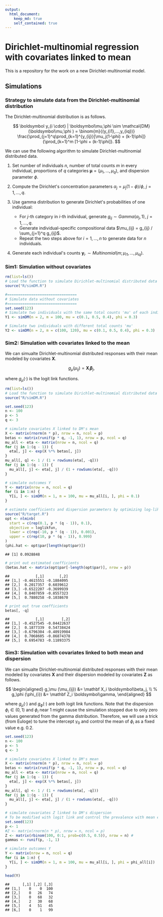 ```yaml
---
output: 
  html_document:
    keep_md: true
    self_contained: true
---
```


<!-- README.md is generated from README.Rmd. Please edit that file -->

# Dirichlet-multinomial regression with covariates linked to mean

This is a repository for the work on a new Dirichlet-multinomial model.

## Simulations

### Strategy to simulate data from the Dirichlet-multinomial distribution

The Dirichlet-multinomial distribution is as follows.

$$
    \boldsymbol y_{i \cdot} | \boldsymbol\mu,\phi  \sim \mathcal{DM}(\boldsymbol\mu,\phi ) 
    = \binom{m}{(y_{i1},...,y_{iq})} \frac{\prod_{j=1}^q\prod_{k=1}^{y_{ij}}[\mu_j(1-\phi) + (k-1)\phi]}{\prod_{k=1}^m [1-\phi + (k-1)\phi]}.
$$

We can use the following algorithm to simulate Dirichlet-multinomial distributed data.

1. Set number of individuals $n$, number of total counts $m$ in every individual, proportions of $q$ categories $\boldsymbol\mu=(\mu_1,...,\mu_q)$, and dispersion parameter $\phi$.

2. Compute the Dirichlet's concentration parameters $\alpha_j=\mu_j (1-\phi) / \phi$, $j=1,...,q$.

3. Use gamma distribution to generate Dirichlet's probabilities of one individual:
    * For $j$-th category in $i$-th individual, generate $g_{ij} \sim Gamma(\alpha_j, 1)$, $j=1,...,q$.
    * Generate individual-specific compositional data $\mu_{ij} = g_{ij} / \sum_{j=1}^q g_{ij}$.
    * Repeat the two steps above for $i=1,...,n$ to generate data for $n$ individuals.

4. Generate each individual's counts $\boldsymbol y_{i\cdot} \sim Multinomial(m; \mu_{i1},...,\mu_{iq})$.
 

### Sim1: Simulation without covariates

```r
rm(list=ls())
# Load the function to simulate Dirichlet-multinomial distributed data
source("R/simDM.R")

#================================
# Simulate data without covariates
#================================
set.seed(123)
# Simulate two individuals with the same total counts 'mu' of each individual
Y1 <- simDM(n = 2, m = 100, mu = c(0.1, 0.5, 0.4), phi = 0.3)

# Simulate two individuals with different total counts 'mu'
Y2 <- simDM(n = 2, m = c(100, 120), mu = c(0.1, 0.5, 0.4), phi = 0.3)
```

### Sim2: Simulation with covariates linked to the mean

We can simualte Dirichlet-multinomial distributed responses with their mean modeled by covariates $\mathbf X$.

$$
    g_\mu (\mu_{ij}) = \mathbf X_i \boldsymbol\beta_j,
$$

where $g_\mu(\cdot)$ is the logit link functions. 


```r
rm(list=ls())
# Load the function to simulate Dirichlet-multinomial distributed data
source("R/simDM.R")

set.seed(123)
n <- 100
p <- 5
q <- 3

# simulate covariates X linked to DM's mean
X <- matrix(rnorm(n * p), nrow = n, ncol = p)
betas <- matrix(runif(p * q, -1, 1), nrow = p, ncol = q)
mu_all <- eta <- matrix(nrow = n, ncol = q)
for (j in 1:(q - 1)) {
  eta[, j] <- exp(X %*% betas[, j])
}
mu_all[, q] <- 1 / (1 + rowSums(eta[, -q]))
for (j in 1:(q - 1)) {
  mu_all[, j] <- eta[, j] / (1 + rowSums(eta[, -q]))
}

# simulate outcomes Y
Y <- matrix(nrow = n, ncol = q)
for (i in 1:n) {
  Y[i, ] <- simDM(n = 1, m = 100, mu = mu_all[i, ], phi = 0.1)
}

# estimate coefficients and dispersion parameters by optimizing log-likelihood function
source("R/target.R")
opt <- nlminb(
  start = c(rep(0.1, p * (q - 1)), 0.1),
  objective = loglikfun,
  lower = c(rep(-10, p * (q - 1)), 0.001),
  upper = c(rep(10, p * (q - 1)), 0.999)
)
(phi.hat <- opt$par[length(opt$par)])
```
```
## [1] 0.0928848
```

```r
# print out estimated coefficients
(betas.hat <- matrix(opt$par[-length(opt$par)], nrow = p))
```
```
##            [,1]       [,2]
## [1,] -0.4615551 -0.1884095
## [2,]  0.2017357  0.6039612
## [3,] -0.6522207 -0.3699939
## [4,]  0.8407859 -0.8557323
## [5,]  0.7880258 -0.1038670
```

```r
# print out true coefficients
betas[, -q]
```
```
##            [,1]        [,2]
## [1,] -0.4527545 -0.04422637
## [2,]  0.1877339  0.54738424
## [3,] -0.6796304 -0.40919984
## [4,]  0.7068605 -0.86874378
## [5,]  0.6954783 -0.11893375
```


### Sim3: Simulation with covariates linked to both mean and dispersion

We can simualte Dirichlet-multinomial distributed responses with their mean modeled by covariates $\mathbf X$ and their dispersion modeled by covariates $\mathbf Z$ as follows.

$$
\begin{aligned}
    g_\mu (\mu_{ij}) &= \mathbf X_i \boldsymbol\beta_j, \\
    %
    g_\phi (\phi_{i}) &= \mathbf Z_i \boldsymbol\gamma, 
\end{aligned}
$$

where $g_\mu(\cdot)$ and $g_\phi(\cdot)$ are both logit link functions. 
Note that the dispersion $\phi_i \in (0,1)$ and $\phi_i$ near $1$ might cause the simulation stopped due to only zero values generated from the gamma distribution. 
Therefore, we will use a trick (from Euloge) to tune the intercept $\gamma_0$ and control the mean of $\phi_i$ as a fixed value e.g. 0.2.

```r
set.seed(123)
n <- 100
p <- 5
q <- 3

# simulate covariates X linked to DM's mean
X <- matrix(rnorm(n * p), nrow = n, ncol = p)
betas <- matrix(runif(p * q, -1, 1), nrow = p, ncol = q)
mu_all <- eta <- matrix(nrow = n, ncol = q)
for (j in 1:(q - 1)) {
  eta[, j] <- exp(X %*% betas[, j])
}
mu_all[, q] <- 1 / (1 + rowSums(eta[, -q]))
for (j in 1:(q - 1)) {
  mu_all[, j] <- eta[, j] / (1 + rowSums(eta[, -q]))
}

# simulate covariates Z linked to DM's dispersion
# To be modified with logit link and control the prevalence with mean e.g. 0.2
set.seed(123)
p <- 1
#Z <- matrix(rnorm(n * p), nrow = n, ncol = p)
Z <- matrix(rbinom(100, 0:1, prob=c(0.5, 0.5)), nrow = n) # 
gammas <- runif(p, -1, 1)

# simulate outcomes Y
Y <- matrix(nrow = n, ncol = q)
for (i in 1:n) {
  Y[i, ] <- simDM(n = 1, m = 100, mu = mu_all[i, ], phi = phi_all[i])
}

head(Y)
```

```
##      [,1] [,2] [,3]
## [1,]    0    0  100
## [2,]    0   26   74
## [3,]    0   68   32
## [4,]    2   30   68
## [5,]    4   51   45
## [6,]    0    1   99
```
